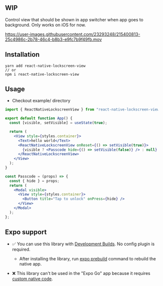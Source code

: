 ## WIP

Control view that should be shown in app switcher when app goes to background. Only works on iOS for now.

https://user-images.githubusercontent.com/23293248/215400813-25c4986c-2b78-46c4-b8b3-e9fc7b9f49fb.mov

## Installation

```
yarn add react-native-lockscreen-view
// or
npm i react-native-lockscreen-view
```

## Usage

- Checkout example/ directory

```jsx
import { ReactNativeLockscreenView } from "react-native-lockscreen-view";

export default function App() {
  const [visible, setVisible] = useState(true);

  return (
    <View style={styles.container}>
      <Text>hello world</Text>
      <ReactNativeLockscreenView onReset={() => setVisible(true)}>
        {visible ? <Passcode hide={() => setVisible(false)} /> : null}
      </ReactNativeLockscreenView>
    </View>
  );
}

const Passcode = (props) => {
  const { hide } = props;
  return (
    <Modal visible>
      <View style={styles.container}>
        <Button title="Tap to unlock" onPress={hide} />
      </View>
    </Modal>
  );
};
```

## Expo support

- ✅ You can use this library with [Development Builds](https://docs.expo.dev/development/introduction/). No config plugin is required.

  - After installing the library, run [expo prebuild](https://docs.expo.dev/workflow/prebuild/) command to rebuild the native app.

- ❌ This library can't be used in the "Expo Go" app because it requires [custom native code](https://docs.expo.dev/workflow/customizing/).
